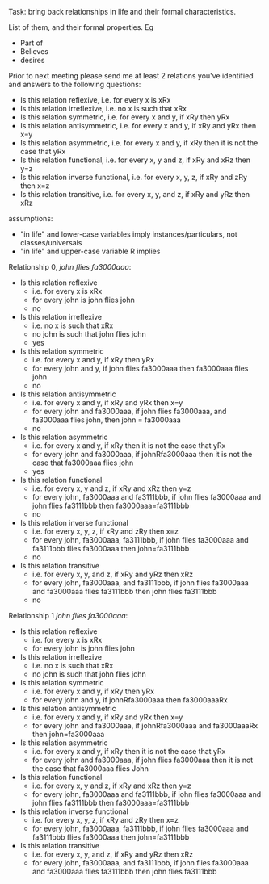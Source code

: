 Task: bring back relationships in life and their formal characteristics.  

List of them, and their formal properties. Eg 

  - Part of 
  - Believes 
  - desires 

Prior to next meeting please send me at least 2 relations you've identified and answers to the following questions:
  - Is this relation reflexive, i.e. for every x is xRx
  - Is this relation irreflexive, i.e. no x is such that xRx
  - Is this relation symmetric, i.e. for every x and y, if xRy then yRx
  - Is this relation antisymmetric, i.e. for every x and y, if xRy and yRx then x=y
  - Is this relation asymmetric, i.e. for every x and y, if xRy then it is not the case that yRx
  - Is this relation functional, i.e. for every x, y and z, if xRy and xRz then y=z
  - Is this relation inverse functional, i.e. for every x, y, z, if xRy and zRy then x=z
  - Is this relation transitive, i.e. for every x, y, and z, if xRy and yRz then xRz

assumptions: 
 - "in life" and lower-case variables imply instances/particulars, not classes/universals
 - "in life" and upper-case variable R implies 

Relationship 0, *john flies fa3000aaa*: 
  - Is this relation reflexive
    - i.e. for every x is xRx
    - for every john is john flies john
    - no
  - Is this relation irreflexive
    - i.e. no x is such that xRx
    - no john is such that john flies john
    - yes
  - Is this relation symmetric
    - i.e. for every x and y, if xRy then yRx
    - for every john and y, if john flies fa3000aaa then fa3000aaa flies john
    - no
  - Is this relation antisymmetric
    - i.e. for every x and y, if xRy and yRx then x=y
    - for every john and fa3000aaa, if john flies fa3000aaa, and fa3000aaa flies john, then john = fa3000aaa
    - no
  - Is this relation asymmetric
    - i.e. for every x and y, if xRy then it is not the case that yRx
    - for every john and fa3000aaa, if johnRfa3000aaa then it is not the case that fa3000aaa flies john
    - yes
  - Is this relation functional
    -   i.e. for every x, y and z, if xRy and xRz then y=z
    -   for every john, fa3000aaa and fa3111bbb, if john flies fa3000aaa and john flies fa3111bbb then fa3000aaa=fa3111bbb
    -   no
  - Is this relation inverse functional
    - i.e. for every x, y, z, if xRy and zRy then x=z
    - for every john, fa3000aaa, fa3111bbb, if john flies fa3000aaa and fa3111bbb flies fa3000aaa then john=fa3111bbb
    - no
  - Is this relation transitive
    - i.e. for every x, y, and z, if xRy and yRz then xRz
    - for every john, fa3000aaa, and fa3111bbb, if john flies fa3000aaa and fa3000aaa flies fa3111bbb then john flies fa3111bbb
    - no
  
Relationship 1 *john flies fa3000aaa*: 
  - Is this relation reflexive
    - i.e. for every x is xRx
    - for every john is john flies john
  - Is this relation irreflexive
    - i.e. no x is such that xRx
    - no john is such that john flies john
  - Is this relation symmetric
    - i.e. for every x and y, if xRy then yRx
    - for every john and y, if johnRfa3000aaa then fa3000aaaRx
  - Is this relation antisymmetric
    - i.e. for every x and y, if xRy and yRx then x=y
    - for every john and fa3000aaa, if johnRfa3000aaa and fa3000aaaRx then john=fa3000aaa
  - Is this relation asymmetric
    - i.e. for every x and y, if xRy then it is not the case that yRx
    - for every john and fa3000aaa, if john flies fa3000aaa then it is not the case that fa3000aaa flies John
  - Is this relation functional
    -   i.e. for every x, y and z, if xRy and xRz then y=z
    -   for every john, fa3000aaa and fa3111bbb, if john flies fa3000aaa and john flies fa3111bbb then fa3000aaa=fa3111bbb
  - Is this relation inverse functional
    - i.e. for every x, y, z, if xRy and zRy then x=z
    - for every john, fa3000aaa, fa3111bbb, if john flies fa3000aaa and fa3111bbb flies fa3000aaa then john=fa3111bbb
  - Is this relation transitive
    - i.e. for every x, y, and z, if xRy and yRz then xRz
    - for every john, fa3000aaa, and fa3111bbb, if john flies fa3000aaa and fa3000aaa flies fa3111bbb then john flies fa3111bbb

